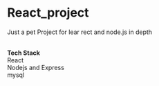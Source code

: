 # React_project

<p> Just a pet Project for lear rect and node.js in depth 

<br> **Tech Stack**
<br> React
<br> Nodejs and Express
<br> mysql
